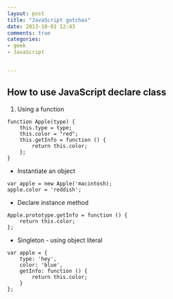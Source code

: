 ```yaml
---
layout: post
title: "JavaScript gotchas"
date: 2013-10-01 12:43
comments: true
categories: 
- geek
- JavaScript


---
```



## How to use JavaScript declare class

1. Using a function

```
function Apple(type) {
    this.type = type;
    this.color = "red";
    this.getInfo = function () {
        return this.color;
    };
}
```

 - Instantiate an object

```
var apple = new Apple('macintosh);
apple.color = 'reddish';
```

- Declare instance method

```
Apple.prototype.getInfo = function () {
    return this.color;
};
```

- Singleton - using object literal

```
var apple = {
    type: 'hey',
    color: 'blue',
    getInfo: function () {
        return this.color;
    }
};
```